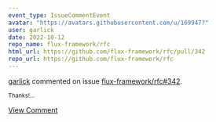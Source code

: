 ```yaml
---
event_type: IssueCommentEvent
avatar: "https://avatars.githubusercontent.com/u/169947?"
user: garlick
date: 2022-10-12
repo_name: flux-framework/rfc
html_url: https://github.com/flux-framework/rfc/pull/342
repo_url: https://github.com/flux-framework/rfc
---
```


<a href='https://github.com/garlick' target='_blank'>garlick</a> commented on issue <a href='https://github.com/flux-framework/rfc/pull/342' target='_blank'>flux-framework/rfc#342</a>.

<small>Thanks!...</small>

<a href='https://github.com/flux-framework/rfc/pull/342' target='_blank'>View Comment</a>